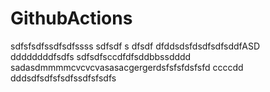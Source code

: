 # GithubActions
 
 sdfsfsdfssdfsdfssss
sdfsdf s dfsdf dfddsdsfdsdfsdfsddfASD
ddddddddfsdfs
sdfsdfsccdfdfsddbbssdddd
sadasdmmmmcvcvcvasasacgergerdsfsfsfdsfsfd
ccccdd
dddsdfsdfsfsdfssdfsfsdfs

